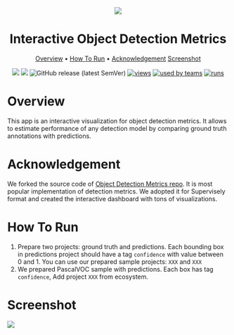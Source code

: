 <div align="center" markdown>
<img src="https://i.imgur.com/PlwXDGP.png"/>

# Interactive Object Detection Metrics 

<p align="center">
  <a href="#Overview">Overview</a> •
  <a href="#How-To-Run">How To Run</a> •
  <a href="#References">Acknowledgement</a>
  <a href="#References">Screenshot</a>
</p>


[![](https://img.shields.io/badge/supervisely-ecosystem-brightgreen)](https://ecosystem.supervise.ly/apps/supervisely-ecosystem/review_object_detection_metrics/supervisely)
[![](https://img.shields.io/badge/slack-chat-green.svg?logo=slack)](https://supervise.ly/slack)
![GitHub release (latest SemVer)](https://img.shields.io/github/v/release/supervisely-ecosystem/review_object_detection_metrics)
[![views](https://app.supervise.ly/public/api/v3/ecosystem.counters?repo=supervisely-ecosystem/review_object_detection_metrics/supervisely&counter=views&label=views)](https://supervise.ly)
[![used by teams](https://app.supervise.ly/public/api/v3/ecosystem.counters?repo=supervisely-ecosystem/review_object_detection_metrics/supervisely&counter=downloads&label=used%20by%20teams)](https://supervise.ly)
[![runs](https://app.supervise.ly/public/api/v3/ecosystem.counters?repo=supervisely-ecosystem/review_object_detection_metrics/supervisely&counter=runs&label=runs&123)](https://supervise.ly)

</div>

# Overview
This app is an interactive visualization for object detection metrics. 
It allows to estimate performance of any detection model by comparing ground truth annotations with predictions.

# Acknowledgement
We forked the source code of [Object Detection Metrics repo](https://github.com/rafaelpadilla/Object-Detection-Metrics).
It is most popular implementation of detection metrics. We adopted it for Supervisely format and created the interactive 
dashboard with tons of visualizations. 

# How To Run
1. Prepare two projects: ground truth and predictions. Each bounding box in predictions project should have a tag 
`confidence` with value between 0 and 1. You can use our prepared sample projects: `XXX` and `XXX`
3. We prepared PascalVOC sample with predictions. Each box has tag `confidence`, Add project `XXX` from ecosystem.

# Screenshot
<img src="https://i.imgur.com/xBrUAv9.png"/>
